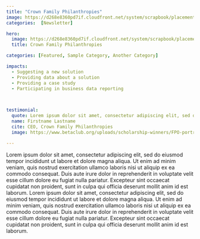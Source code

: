 ```yaml
---
title: "Crown Family Philanthropies"
image: https://d268e8360pd7if.cloudfront.net/system/scrapbook/placements/files/16/standard/home_hero_02.jpg?1498757228
categories:  [Newsletter]

hero:
  image: https://d268e8360pd7if.cloudfront.net/system/scrapbook/placements/files/16/standard/home_hero_02.jpg?1498757228
  title: Crown Family Philanthropies

categories: [Featured, Sample Category, Another Category]

impacts: 
  - Suggesting a new solution 
  - Providing data about a solution 
  - Providing a case study 
  - Participating in business data reporting

  

testimonial:
  quote: Lorem ipsum dolor sit amet, consectetur adipiscing elit, sed do eiusmod tempor incididunt ut labore et dolore magna aliqua. Ut enim ad minim veniam, quis nostrud exercitation ullamco laboris nisi ut aliquip ex ea commodo consequat. Duis aute irure dolor in reprehenderit in
  name: Firstname Lastname
  cite: CEO, Crown Family Philanthropies
  image: https://www.betaclub.org/uploads/scholarship-winners/FPO-portrait.jpg

---
```

Lorem ipsum dolor sit amet, consectetur adipiscing elit, sed do eiusmod tempor incididunt ut labore et dolore magna aliqua. Ut enim ad minim veniam, quis nostrud exercitation ullamco laboris nisi ut aliquip ex ea commodo consequat. Duis aute irure dolor in reprehenderit in voluptate velit esse cillum dolore eu fugiat nulla pariatur. Excepteur sint occaecat cupidatat non proident, sunt in culpa qui officia deserunt mollit anim id est laborum. Lorem ipsum dolor sit amet, consectetur adipiscing elit, sed do eiusmod tempor incididunt ut labore et dolore magna aliqua. Ut enim ad minim veniam, quis nostrud exercitation ullamco laboris nisi ut aliquip ex ea commodo consequat. Duis aute irure dolor in reprehenderit in voluptate velit esse cillum dolore eu fugiat nulla pariatur. Excepteur sint occaecat cupidatat non proident, sunt in culpa qui officia deserunt mollit anim id est laborum.
